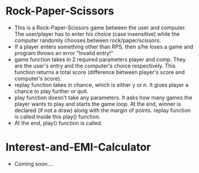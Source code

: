 # Rock-Paper-Scissors
* This is a Rock-Paper-Scissors game between the user and computer. The user/player has to enter his choice (case insensitive) while the computer randomly chooses between rock/paper/scissors.
* If a player enters something other than RPS, then s/he loses a game and program throws an error "Invalid entry!"
* game function takes in 2 required parameters player and comp. They are the user's entry and the computer's choice respectively. This function returns a total score (difference between player's score and computer's score).
* replay function takes in chance, which is either y or n. It gives player a chance to play further or quit.
* play function doesn't take any parameters. It asks how many games the player wants to play and starts the game loop. At the end, winner is declared (if not a draw) along with the margin of points. replay function is called inside this play() function.
* At the end, play() function is called.

# Interest-and-EMI-Calculator
* Coming soon....

